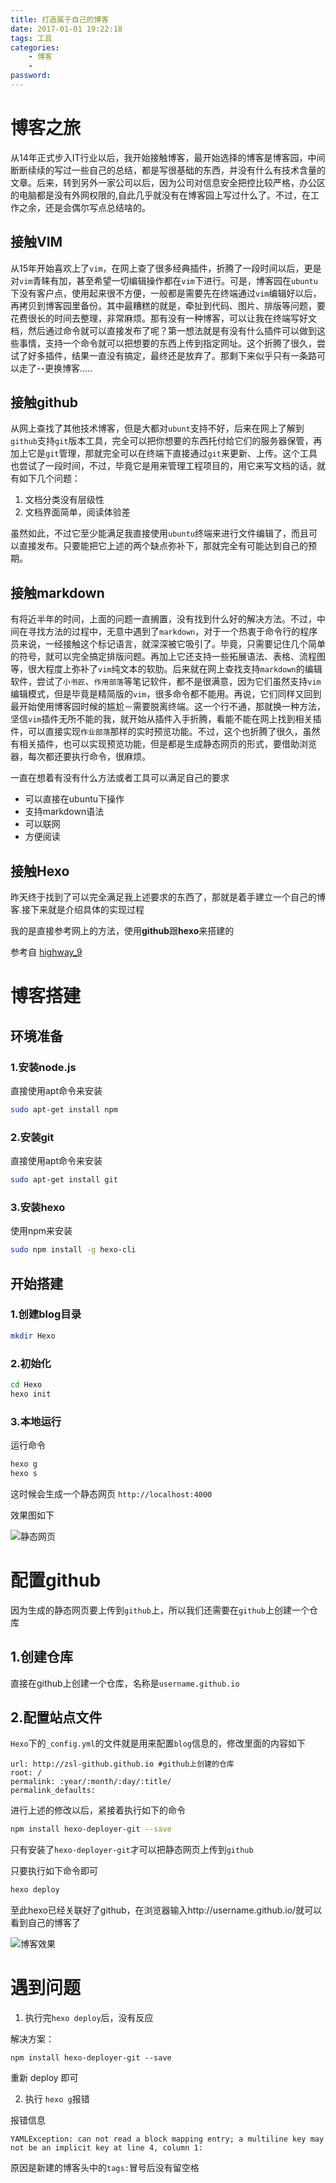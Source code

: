 ```yaml
---
title: 打造属于自己的博客
date: 2017-01-01 19:22:18
tags: 工具
categories:
    - 博客
    - 
password: 
---
```



# 博客之旅
从14年正式步入IT行业以后，我开始接触博客，最开始选择的博客是博客园，中间断断续续的写过一些自己的总结，都是写很基础的东西，并没有什么有技术含量的文章。后来，转到另外一家公司以后，因为公司对信息安全把控比较严格，办公区的电脑都是没有外网权限的,自此几乎就没有在博客园上写过什么了。不过，在工作之余，还是会偶尔写点总结啥的。

## 接触VIM
从15年开始喜欢上了`vim`，在网上查了很多经典插件，折腾了一段时间以后，更是对`vim`青睐有加，甚至希望一切编辑操作都在`vim`下进行。可是，博客园在`ubuntu`下没有客户点，使用起来很不方便，一般都是需要先在终端通过`vim`编辑好以后，再拷贝到博客园里备份。其中最糟糕的就是，牵扯到代码、图片、排版等问题，要花费很长的时间去整理，非常麻烦。那有没有一种博客，可以让我在终端写好文档，然后通过命令就可以直接发布了呢？第一想法就是有没有什么插件可以做到这些事情，支持一个命令就可以把想要的东西上传到指定网址。这个折腾了很久，尝试了好多插件，结果一直没有搞定，最终还是放弃了。那剩下来似乎只有一条路可以走了--更换博客.....

## 接触github
从网上查找了其他技术博客，但是大都对`ubunt`支持不好，后来在网上了解到`github`支持`git`版本工具，完全可以把你想要的东西托付给它们的服务器保管，再加上它是`git`管理，那就完全可以在终端下直接通过`git`来更新、上传。这个工具也尝试了一段时间，不过，毕竟它是用来管理工程项目的，用它来写文档的话，就有如下几个问题：
1. 文档分类没有层级性
2. 文档界面简单，阅读体验差

虽然如此，不过它至少能满足我直接使用`ubuntu`终端来进行文件编辑了，而且可以直接发布。只要能把它上述的两个缺点弥补下，那就完全有可能达到自己的预期。

## 接触markdown

有将近半年的时间，上面的问题一直搁置，没有找到什么好的解决方法。不过，中间在寻找方法的过程中，无意中遇到了`markdown`，对于一个热衷于命令行的程序员来说，一经接触这个标记语言，就深深被它吸引了。毕竟，只需要记住几个简单的符号，就可以完全搞定排版问题。再加上它还支持一些拓展语法、表格、流程图等，很大程度上弥补了`vim`纯文本的软肋。后来就在网上查找支持`markdown`的编辑软件，尝试了`小书匠`、`作用部落`等笔记软件，都不是很满意，因为它们虽然支持`vim`编辑模式，但是毕竟是精简版的`vim`，很多命令都不能用。再说，它们同样又回到最开始使用博客园时候的尴尬－需要脱离终端。这一个行不通，那就换一种方法，坚信`vim`插件无所不能的我，就开始从插件入手折腾，看能不能在网上找到相关插件，可以直接实现`作业部落`那样的实时预览功能。不过，这个也折腾了很久，虽然有相关插件，也可以实现预览功能，但是都是生成静态网页的形式，要借助浏览器，每次都还要执行命令，很麻烦。

一直在想着有没有什么方法或者工具可以满足自己的要求
- 可以直接在ubuntu下操作
- 支持markdown语法
- 可以联网
- 方便阅读

## 接触Hexo
昨天终于找到了可以完全满足我上述要求的东西了，那就是着手建立一个自己的博客.接下来就是介绍具体的实现过程

我的是直接参考网上的方法，使用**github**跟**hexo**来搭建的

参考自
[highway_9](http://www.cnblogs.com/highway-9/p/5985893.html)


# 博客搭建

## 环境准备

### 1.安装node.js

直接使用apt命令来安装

```bash
sudo apt-get install npm
```

### 2.安装git

直接使用apt命令来安装

``` bash
sudo apt-get install git
```
### 3.安装hexo

使用npm来安装

```bash
sudo npm install -g hexo-cli
```

## 开始搭建

### 1.创建blog目录

```bash
mkdir Hexo
```

### 2.初始化

```bash
cd Hexo
hexo init
```

### 3.本地运行

运行命令
```bash
hexo g
hexo s
```
这时候会生成一个静态网页
`http://localhost:4000`

效果图如下

![静态网页](http://oog7gis28.bkt.clouddn.com/%E9%9D%99%E6%80%81%E5%8D%9A%E5%AE%A2%E7%BD%91%E9%A1%B5%E6%95%88%E6%9E%9C%E5%9B%BE.png)

# 配置github
因为生成的静态网页要上传到`github`上，所以我们还需要在`github`上创建一个仓库

## 1.创建仓库

直接在github上创建一个仓库，名称是`username.github.io`

## 2.配置站点文件

`Hexo`下的`_config.yml`的文件就是用来配置`blog`信息的，修改里面的内容如下

```
url: http://zsl-github.github.io #github上创建的仓库
root: /
permalink: :year/:month/:day/:title/
permalink_defaults:
```

进行上述的修改以后，紧接着执行如下的命令

```bash
npm install hexo-deployer-git --save
```
只有安装了`hexo-deployer-git`才可以把静态网页上传到`github`

只要执行如下命令即可

``` bash
hexo deploy
```
至此hexo已经关联好了github，在浏览器输入http://username.github.io/就可以看到自己的博客了

![博客效果](http://oog7gis28.bkt.clouddn.com/%E5%8D%9A%E5%AE%A2%E4%B8%8A%E4%BC%A0%E5%88%B0github.png)

# 遇到问题

1. 执行完`hexo deploy`后，没有反应

解决方案：
```
npm install hexo-deployer-git --save
```
重新 deploy 即可

2. 执行 `hexo g`报错

报错信息
```
YAMLException: can not read a block mapping entry; a multiline key may not be an implicit key at line 4, column 1:

```
原因是新建的博客头中的`tags:`冒号后没有留空格
